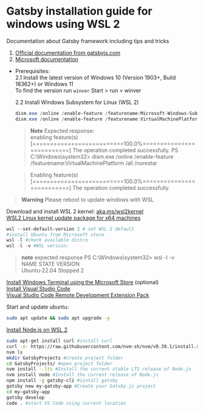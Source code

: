 # Gatsby installation guide for windows using WSL 2
Documentation about Gatsby framework including tips and tricks 

1. [Official documentation from gatsbyjs.com](https://www.gatsbyjs.com/docs/tutorial/part-0/#installation-guide) 
2. [Microsoft documentation](https://docs.microsoft.com/en-us/windows/dev-environment/javascript/gatsby-on-wsl) 
  * Prerequisites:<br/>
    2.1 Install the latest version of Windows 10 (Version 1903+, Build 18362+) or Windows 11<br/>
    To find the version run `winver`
    Start > run > winver
  
    2.2 Install Windows Subsystem for Linux (WSL 2)
    ```powershell
    dism.exe /online /enable-feature /featurename:Microsoft-Windows-Subsystem-Linux /all /norestart
    dism.exe /online /enable-feature /featurename:VirtualMachinePlatform /all /norestart
    ```
      > **Note**
      >Expected response:</br>
      enabling feature(s)
      [==========================100.0%==========================]
      The operation completed successfully.
      PS C:\Windows\system32> dism.exe /online /enable-feature /featurename:VirtualMachinePlatform /all /norestar

      >Enabling feature(s)
      >[==========================100.0%==========================]
      >The operation completed successfully.
    
> **Warning**
> Please reboot to update windows with WSL
    
Download and install WSL 2 kernel: [aka.ms/wsl2kernel](aka.ms/wsl2kernel)<br/>
[WSL2 Linux kernel update package for x64 machines](https://wslstorestorage.blob.core.windows.net/wslblob/wsl_update_x64.msi)
    
```powershell as adiministrator
wsl --set-default-version 2 # set WSL 2 default
#install Ubuntu from Microsoft store
wsl -l #check available distro
wsl -l -v #WSL version:
```

> **note**
> expected response
> PS C:\Windows\system32> wsl -l -v <br/>
>  NAME            STATE           VERSION<br/>
> Ubuntu-22.04    Stopped         2

[Install Windows Terminal using the Microsoft Store](https://docs.microsoft.com/en-us/windows/dev-environment/javascript/nodejs-on-wsl#:~:text=Install%20Windows%20Terminal%20using%20the%20Microsoft%20Store) (optional)<br/>
[Install Visual Studio Code](https://code.visualstudio.com/docs/?dv=win)<br/>
[Visual Studio Code Remote Development Extension Pack](https://marketplace.visualstudio.com/items?itemName=ms-vscode-remote.vscode-remote-extensionpack)

Start and update ubuntu:
```bash
sudo apt update && sudo apt upgrade -y
```

[Install Node.js on WSL 2](https://docs.microsoft.com/en-us/windows/dev-environment/javascript/nodejs-on-wsl)
```bash
sudo apt-get install curl #install curl
curl -o- https://raw.githubusercontent.com/nvm-sh/nvm/v0.39.1/install.sh | bash #install NVM #close and reopen the terminal to list
nvm ls
mkdir GatsbyProjects #create project folder 
cd GatsbyProjects/ #open project folder
nvm install --lts #Install the current stable LTS release of Node.js
nvm install node #Install the current release of Node.js 
npm install -g gatsby-cli #isntall gatsby
gatsby new my-gatsby-app #Create your Gatsby.js project
cd my-gatsby-app
gatsby develop
code . #start VS Code using current location 
```


